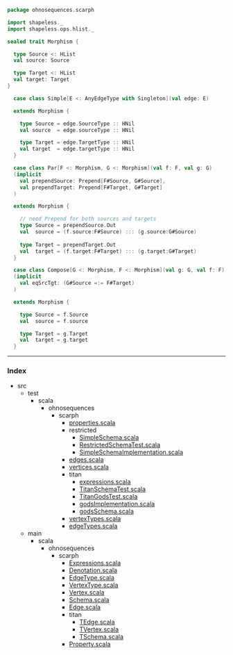 
```scala
package ohnosequences.scarph

import shapeless._
import shapeless.ops.hlist._

sealed trait Morphism {

  type Source <: HList
  val source: Source

  type Target <: HList
  val target: Target
}

  case class Simple[E <: AnyEdgeType with Singleton](val edge: E)

  extends Morphism {

    type Source = edge.SourceType :: HNil
    val source  = edge.sourceType :: HNil

    type Target = edge.TargetType :: HNil
    val target  = edge.targetType :: HNil
  }

  case class Par[F <: Morphism, G <: Morphism](val f: F, val g: G)
  (implicit
    val prependSource: Prepend[F#Source, G#Source],
    val prependTarget: Prepend[F#Target, G#Target]
  )

  extends Morphism {

    // need Prepend for both sources and targets
    type Source = prependSource.Out
    val  source = (f.source:F#Source) ::: (g.source:G#Source)
    
    type Target = prependTarget.Out
    val  target = (f.target:F#Target) ::: (g.target:G#Target)
  }

  case class Compose[G <: Morphism, F <: Morphism](val g: G, val f: F)
  (implicit
    val eqSrcTgt: (G#Source =:= F#Target)
  )

  extends Morphism {

    type Source = f.Source
    val  source = f.source

    type Target = g.Target
    val  target = g.target
  }

```


------

### Index

+ src
  + test
    + scala
      + ohnosequences
        + scarph
          + [properties.scala][test/scala/ohnosequences/scarph/properties.scala]
          + restricted
            + [SimpleSchema.scala][test/scala/ohnosequences/scarph/restricted/SimpleSchema.scala]
            + [RestrictedSchemaTest.scala][test/scala/ohnosequences/scarph/restricted/RestrictedSchemaTest.scala]
            + [SimpleSchemaImplementation.scala][test/scala/ohnosequences/scarph/restricted/SimpleSchemaImplementation.scala]
          + [edges.scala][test/scala/ohnosequences/scarph/edges.scala]
          + [vertices.scala][test/scala/ohnosequences/scarph/vertices.scala]
          + titan
            + [expressions.scala][test/scala/ohnosequences/scarph/titan/expressions.scala]
            + [TitanSchemaTest.scala][test/scala/ohnosequences/scarph/titan/TitanSchemaTest.scala]
            + [TitanGodsTest.scala][test/scala/ohnosequences/scarph/titan/TitanGodsTest.scala]
            + [godsImplementation.scala][test/scala/ohnosequences/scarph/titan/godsImplementation.scala]
            + [godsSchema.scala][test/scala/ohnosequences/scarph/titan/godsSchema.scala]
          + [vertexTypes.scala][test/scala/ohnosequences/scarph/vertexTypes.scala]
          + [edgeTypes.scala][test/scala/ohnosequences/scarph/edgeTypes.scala]
  + main
    + scala
      + ohnosequences
        + scarph
          + [Expressions.scala][main/scala/ohnosequences/scarph/Expressions.scala]
          + [Denotation.scala][main/scala/ohnosequences/scarph/Denotation.scala]
          + [EdgeType.scala][main/scala/ohnosequences/scarph/EdgeType.scala]
          + [VertexType.scala][main/scala/ohnosequences/scarph/VertexType.scala]
          + [Vertex.scala][main/scala/ohnosequences/scarph/Vertex.scala]
          + [Schema.scala][main/scala/ohnosequences/scarph/Schema.scala]
          + [Edge.scala][main/scala/ohnosequences/scarph/Edge.scala]
          + titan
            + [TEdge.scala][main/scala/ohnosequences/scarph/titan/TEdge.scala]
            + [TVertex.scala][main/scala/ohnosequences/scarph/titan/TVertex.scala]
            + [TSchema.scala][main/scala/ohnosequences/scarph/titan/TSchema.scala]
          + [Property.scala][main/scala/ohnosequences/scarph/Property.scala]

[test/scala/ohnosequences/scarph/properties.scala]: ../../../../test/scala/ohnosequences/scarph/properties.scala.md
[test/scala/ohnosequences/scarph/restricted/SimpleSchema.scala]: ../../../../test/scala/ohnosequences/scarph/restricted/SimpleSchema.scala.md
[test/scala/ohnosequences/scarph/restricted/RestrictedSchemaTest.scala]: ../../../../test/scala/ohnosequences/scarph/restricted/RestrictedSchemaTest.scala.md
[test/scala/ohnosequences/scarph/restricted/SimpleSchemaImplementation.scala]: ../../../../test/scala/ohnosequences/scarph/restricted/SimpleSchemaImplementation.scala.md
[test/scala/ohnosequences/scarph/edges.scala]: ../../../../test/scala/ohnosequences/scarph/edges.scala.md
[test/scala/ohnosequences/scarph/vertices.scala]: ../../../../test/scala/ohnosequences/scarph/vertices.scala.md
[test/scala/ohnosequences/scarph/titan/expressions.scala]: ../../../../test/scala/ohnosequences/scarph/titan/expressions.scala.md
[test/scala/ohnosequences/scarph/titan/TitanSchemaTest.scala]: ../../../../test/scala/ohnosequences/scarph/titan/TitanSchemaTest.scala.md
[test/scala/ohnosequences/scarph/titan/TitanGodsTest.scala]: ../../../../test/scala/ohnosequences/scarph/titan/TitanGodsTest.scala.md
[test/scala/ohnosequences/scarph/titan/godsImplementation.scala]: ../../../../test/scala/ohnosequences/scarph/titan/godsImplementation.scala.md
[test/scala/ohnosequences/scarph/titan/godsSchema.scala]: ../../../../test/scala/ohnosequences/scarph/titan/godsSchema.scala.md
[test/scala/ohnosequences/scarph/vertexTypes.scala]: ../../../../test/scala/ohnosequences/scarph/vertexTypes.scala.md
[test/scala/ohnosequences/scarph/edgeTypes.scala]: ../../../../test/scala/ohnosequences/scarph/edgeTypes.scala.md
[main/scala/ohnosequences/scarph/Expressions.scala]: Expressions.scala.md
[main/scala/ohnosequences/scarph/Denotation.scala]: Denotation.scala.md
[main/scala/ohnosequences/scarph/EdgeType.scala]: EdgeType.scala.md
[main/scala/ohnosequences/scarph/VertexType.scala]: VertexType.scala.md
[main/scala/ohnosequences/scarph/Vertex.scala]: Vertex.scala.md
[main/scala/ohnosequences/scarph/Schema.scala]: Schema.scala.md
[main/scala/ohnosequences/scarph/Edge.scala]: Edge.scala.md
[main/scala/ohnosequences/scarph/titan/TEdge.scala]: titan/TEdge.scala.md
[main/scala/ohnosequences/scarph/titan/TVertex.scala]: titan/TVertex.scala.md
[main/scala/ohnosequences/scarph/titan/TSchema.scala]: titan/TSchema.scala.md
[main/scala/ohnosequences/scarph/Property.scala]: Property.scala.md